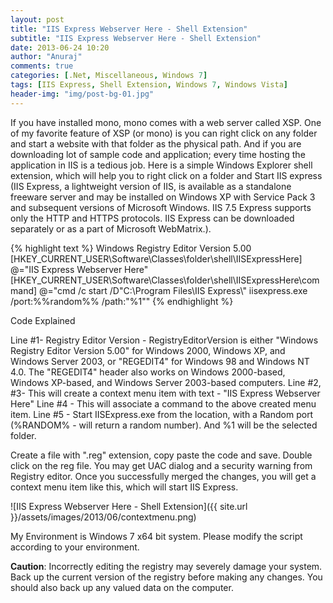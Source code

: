 ```yaml
---
layout: post
title: "IIS Express Webserver Here - Shell Extension"
subtitle: "IIS Express Webserver Here - Shell Extension"
date: 2013-06-24 10:20
author: "Anuraj"
comments: true
categories: [.Net, Miscellaneous, Windows 7]
tags: [IIS Express, Shell Extension, Windows 7, Windows Vista]
header-img: "img/post-bg-01.jpg"
---
```

If you have installed mono, mono comes with a web server called XSP. One of my favorite feature of XSP (or mono) is you can right click on any folder and start a website with that folder as the physical path. And if you are downloading lot of sample code and application; every time hosting the application in IIS is a tedious job. Here is a simple Windows Explorer shell extension, which will help you to right click on a folder and Start IIS express (IIS Express, a lightweight version of IIS, is available as a standalone freeware server and may be installed on Windows XP with Service Pack 3 and subsequent versions of Microsoft Windows. IIS 7.5 Express supports only the HTTP and HTTPS protocols. IIS Express can be downloaded separately or as a part of Microsoft WebMatrix.).

{% highlight text %}
Windows Registry Editor Version 5.00
[HKEY_CURRENT_USER\Software\Classes\folder\shell\IISExpressHere]
@="IIS Express Webserver Here"
[HKEY_CURRENT_USER\Software\Classes\folder\shell\IISExpressHere\command]
@="cmd /c start /D\"C:\\Program Files\\IIS Express\\\" iisexpress.exe /port:%%random%% /path:\"%1\""
{% endhighlight %}

Code Explained

Line #1- Registry Editor Version - RegistryEditorVersion is either "Windows Registry Editor Version 5.00" for Windows 2000, Windows XP, and Windows Server 2003, or "REGEDIT4" for Windows 98 and Windows NT 4.0. The "REGEDIT4" header also works on Windows 2000-based, Windows XP-based, and Windows Server 2003-based computers.
Line #2, #3- This will create a context menu item with text - "IIS Express Webserver Here"
Line #4 - This will associate a command to the above created menu item.
Line #5 - Start IISExpress.exe from the location, with a Random port (%RANDOM% - will return a random number). And %1 will be the selected folder.

Create a file with ".reg" extension, copy paste the code and save. Double click on the reg file. You may get UAC dialog and a security warning from Registry editor. Once you successfully merged the changes, you will get a context menu item like this, which will start IIS Express.

![IIS Express Webserver Here - Shell Extension]({{ site.url }}/assets/images/2013/06/contextmenu.png)

My Environment is Windows 7 x64 bit system. Please modify the script according to your environment.

**Caution**: Incorrectly editing the registry may severely damage your system. Back up the current version of the registry before making any changes. You should also back up any valued data on the computer.

